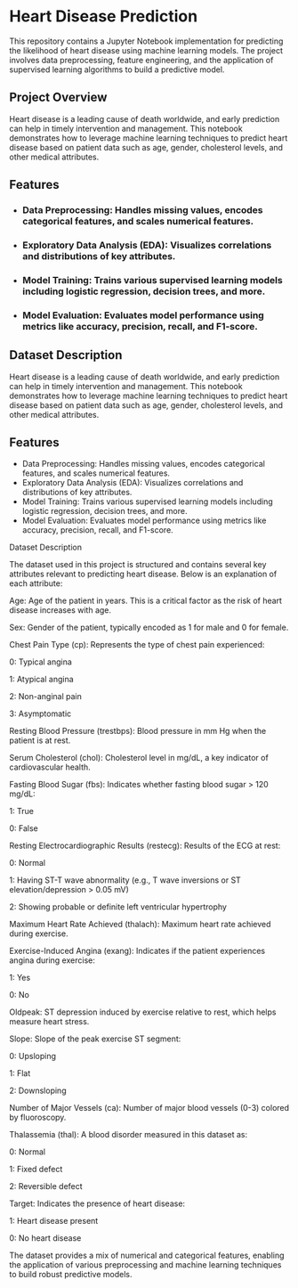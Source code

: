 # Heart Disease Prediction
 This repository contains a Jupyter Notebook implementation for predicting the likelihood of heart disease using machine learning models. The project involves data preprocessing, feature engineering, and the application of supervised learning algorithms to build a predictive model.
 ## Project Overview
  Heart disease is a leading cause of death worldwide, and early prediction can help in timely intervention and management. This notebook demonstrates how to leverage machine learning techniques to predict heart disease based on patient data such as age, gender, cholesterol levels, and other medical attributes.
 ## Features
  * ### Data Preprocessing: Handles missing values, encodes categorical features, and scales numerical features.
  * ### Exploratory Data Analysis (EDA): Visualizes correlations and distributions of key attributes.
  * ### Model Training: Trains various supervised learning models including logistic regression, decision trees, and more.
  * ### Model Evaluation: Evaluates model performance using metrics like accuracy, precision, recall, and F1-score.

## Dataset Description 
 Heart disease is a leading cause of death worldwide, and early prediction can help in timely intervention and management. This notebook demonstrates how to leverage machine learning techniques to predict heart disease based on patient data such as age, gender, cholesterol levels, and other medical attributes.
 ## Features
  * Data Preprocessing: Handles missing values, encodes categorical features, and scales numerical features.
  * Exploratory Data Analysis (EDA): Visualizes correlations and distributions of key attributes.
  * Model Training: Trains various supervised learning models including logistic regression, decision trees, and more.
  * Model Evaluation: Evaluates model performance using metrics like accuracy, precision, recall, and F1-score.

Dataset Description

The dataset used in this project is structured and contains several key attributes relevant to predicting heart disease. Below is an explanation of each attribute:

Age: Age of the patient in years. This is a critical factor as the risk of heart disease increases with age.

Sex: Gender of the patient, typically encoded as 1 for male and 0 for female.

Chest Pain Type (cp): Represents the type of chest pain experienced:

0: Typical angina

1: Atypical angina

2: Non-anginal pain

3: Asymptomatic

Resting Blood Pressure (trestbps): Blood pressure in mm Hg when the patient is at rest.

Serum Cholesterol (chol): Cholesterol level in mg/dL, a key indicator of cardiovascular health.

Fasting Blood Sugar (fbs): Indicates whether fasting blood sugar > 120 mg/dL:

1: True

0: False

Resting Electrocardiographic Results (restecg): Results of the ECG at rest:

0: Normal

1: Having ST-T wave abnormality (e.g., T wave inversions or ST elevation/depression > 0.05 mV)

2: Showing probable or definite left ventricular hypertrophy

Maximum Heart Rate Achieved (thalach): Maximum heart rate achieved during exercise.

Exercise-Induced Angina (exang): Indicates if the patient experiences angina during exercise:

1: Yes

0: No

Oldpeak: ST depression induced by exercise relative to rest, which helps measure heart stress.

Slope: Slope of the peak exercise ST segment:

0: Upsloping

1: Flat

2: Downsloping

Number of Major Vessels (ca): Number of major blood vessels (0-3) colored by fluoroscopy.

Thalassemia (thal): A blood disorder measured in this dataset as:

0: Normal

1: Fixed defect

2: Reversible defect

Target: Indicates the presence of heart disease:

1: Heart disease present

0: No heart disease

The dataset provides a mix of numerical and categorical features, enabling the application of various preprocessing and machine learning techniques to build robust predictive models.
